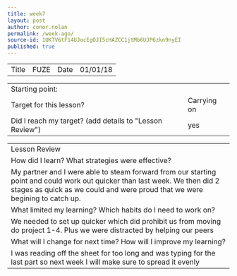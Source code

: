 ```yaml
---
title: week7
layout: post
author: conor.nolan
permalink: /week-ago/
source-id: 1UKTV6tF14UJocEgOJI5cHAZCC1jtMb6UJP6zkn9nyEI
published: true
---
```

<table>
  <tr>
    <td>Title</td>
    <td>FUZE</td>
    <td>Date</td>
    <td>01/01/18</td>
  </tr>
</table>


<table>
  <tr>
    <td>Starting point:</td>
    <td></td>
  </tr>
  <tr>
    <td>Target for this lesson?</td>
    <td>Carrying on</td>
  </tr>
  <tr>
    <td>Did I reach my target? 
(add details to "Lesson Review")</td>
    <td> yes</td>
  </tr>
</table>


<table>
  <tr>
    <td>Lesson Review</td>
  </tr>
  <tr>
    <td>How did I learn? What strategies were effective? </td>
  </tr>
  <tr>
    <td>My partner and I were able to steam forward from our starting point and could work out quicker than last week. We then did 2 stages as quick as we could and were proud that we were begining to catch up.</td>
  </tr>
  <tr>
    <td>What limited my learning? Which habits do I need to work on? </td>
  </tr>
  <tr>
    <td>We needed to set up quicker which did prohibit us from moving do project 1-4. Plus we were distracted by helping our peers</td>
  </tr>
  <tr>
    <td>What will I change for next time? How will I improve my learning?</td>
  </tr>
  <tr>
    <td>I was reading off the sheet for too long and was typing for the last part so next week I will make sure to spread it evenly</td>
  </tr>
</table>


